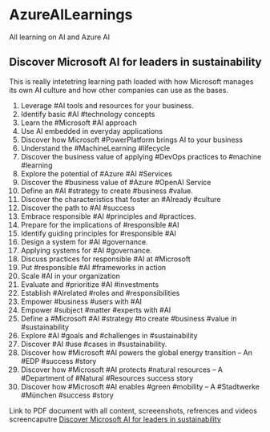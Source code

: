 # AzureAILearnings
All learning on AI and Azure AI

## Discover Microsoft AI for leaders in sustainability 

This is really intetetring learning path loaded with how Microsoft manages its own AI culture and how other companies can use as the bases. 

1. Leverage #AI tools and resources for your business. 
2. Identify basic #AI #technology concepts
3. Learn the #Microsoft #AI approach
4. Use AI embedded in everyday applications
5. Discover how Microsoft #PowerPlatform brings AI to your business
6. Understand the #MachineLearning #lifecycle 
7. Discover the business value of applying #DevOps practices to #machine #learning
8. Explore the potential of #Azure #AI #Services
9. Discover the #business value of #Azure #OpenAI Service
10. Define an #AI #strategy to create #business #value. 
11. Discover the characteristics that foster an #AIready #culture 
12. Discover the path to #AI #success 
13. Embrace responsible #AI #principles and #practices. 
14. Prepare for the implications of #responsible #AI
15. Identify guiding principles for #responsible #AI
16. Design a system for #AI #governance.
17. Applying systems for #AI #governance. 
18. Discuss practices for responsible #AI at #Microsoft
19. Put #responsible #AI #frameworks in action
20. Scale #AI in your organization
21. Evaluate and #prioritize #AI #investments
22. Establish #AIrelated #roles and #responsibilities
23. Empower #business #users with #AI
24. Empower #subject #matter #experts with #AI
25. Define a #Microsoft #AI #strategy #to create #business #value in #sustainability
26. Explore #AI #goals and #challenges in #sustainability
27. Discover #AI #use #cases in #sustainability.
28. Discover how #Microsoft #AI powers the global energy transition – An #EDP #success #story
29. Discover how #Microsoft #AI protects #natural resources – A #Department of #Natural #Resources success story
30. Discover how #Microsoft #AI enables #green #mobility – A #Stadtwerke #München #success #story

Link to PDF document with all content, screeenshots, refrences and videos screencaputre 
[Discover Microsoft AI for leaders in sustainability](<20240415 Discover Microsoft AI for leaders in sustainability/Discover Microsoft AI for leaders in sustainability.pdf>)


